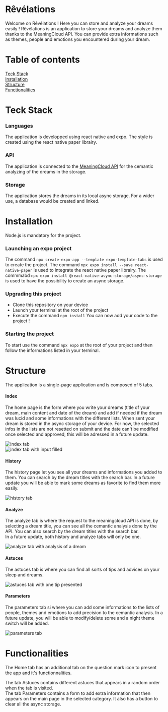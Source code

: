 # Rêvélations
Welcome on Rêvélations !  Here you can store and analyze your dreams easily !
Rêvélations is an application to store your dreams and analyze them thanks to the MeaningCloud API. You can provide extra informations such as themes, people and emotions you encountered during your dream.

# Table of contents
[Teck Stack](#Teck%20Stack)  
[Installation](#Installation)  
[Structure](#Structure)  
[Functionalities](#Functionalities)

# Teck Stack
### Languages 
The application is developped using react native and expo. The style is created using the react native paper librairy.

### API
The application is connected to the [MeaningCloud API](https://learn.meaningcloud.com/developer/topics-extraction/2.0/doc) for the cemantic analyzing of the dreams in the storage.

### Storage
The application stores the dreams in its local async storage. For a wider use, a database would be created and linked.

# Installation
Node.js is mandatory for the project.

### Launching an expo project
The command `npx create-expo-app --template expo-template-tabs` is used to create the project.
The command `npx expo install --save react-native-paper` is used to integrate the react native paper librairy.
The commmabd `npx expo install @react-native-async-storage/async-storage` is used to have the possibility to create an async storage.

### Upgrading this project
- Clone this repository on your device
- Launch your terminal at the root of the project
- Execute the command `npm install`
You can now add your code to the project !

### Starting the project
To start use the command `npx expo` at the root of your project and then follow the informations listed in your terminal.

# Structure
The application is a single-page application and is composed of 5 tabs.
#### Index
The home page is the form where you write your dreams (title of your dream, main content and date of the dream) and add if needed if the dream was lucid and some informations with the different lists. When sent your dream is stored in the async storage of your device. For now, the selected infos in the lists are not resetted on submit and the date can't be modified once selected and approved, this will be adressed in a future update.  
  
![index tab](image.png)  
![index tab with input filled](image-1.png)

#### History
The history page let you see all your dreams and informations you added to them. You can search by the dream titles with the search bar.
In a future update you will be able to mark some dreams as favorite to find them more easily.  
  
![history tab](image-2.png)

#### Analyze
The analyze tab is where the request to the meaningcloud API is done, by selecting a dream title, you can see all the cemantic analysis done by the API. You can also search by the dream titles with the search bar.  
In a future update, both history and analyze tabs will only be one.  
  
![analyze tab with analysis of a dream](image-4.png)

#### Astuces 
The astuces tab is where you can find all sorts of tips and advices on your sleep and dreams.  
  
![astuces tab with one tip presented](image-5.png)

#### Parameters
The parameters tab si where you can add some informations to the lists of people, themes and emotions to add precision to the cemantic analysis. In a future update, you will be able to modify/delete some and a night theme switch will be added.  
  
![parameters tab](image-3.png)

# Functionalities

The Home tab has an additional tab on the question mark icon to present the app and it's functionnalities.  
  
The tab Astuces contains different astuces that appears in a random order when the tab is visited.  
The tab Parameters contains a form to add extra information that then appears on the main page in the selected category. It also has a button to clear all the async storage.  
